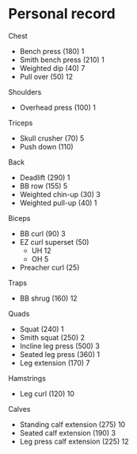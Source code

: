 # Personal record

Chest
- Bench press (180) 1
- Smith bench press (210) 1
- Weighted dip (40) 7
- Pull over (50) 12

Shoulders
- Overhead press (100) 1

Triceps
- Skull crusher (70) 5
- Push down (110)

Back
- Deadlift (290) 1
- BB row (155) 5
- Weighted chin-up (30) 3
- Weighted pull-up (40) 1

Biceps
- BB curl (90) 3
- EZ curl superset (50)
  - UH 12
  - OH 5
- Preacher curl (25)

Traps
- BB shrug (160) 12

Quads
- Squat (240) 1
- Smith squat (250) 2
- Incline leg press (500) 3
- Seated leg press (360) 1
- Leg extension (170) 7

Hamstrings
- Leg curl (120) 10

Calves
- Standing calf extension (275) 10
- Seated calf extension (190) 3
- Leg press calf extension (225) 12